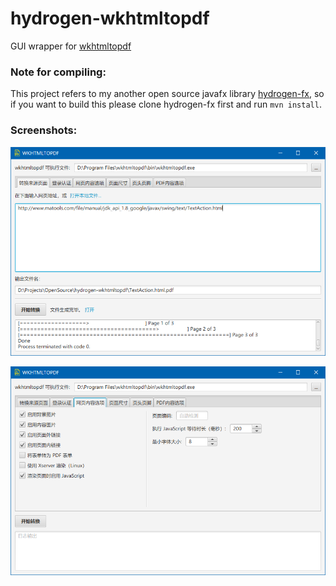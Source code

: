 # hydrogen-wkhtmltopdf

GUI wrapper for [wkhtmltopdf](https://wkhtmltopdf.org)

### Note for compiling:

This project refers to my another open source javafx library [hydrogen-fx](https://github.com/yiding-he/hydrogen-fx),
so if you want to build this please clone hydrogen-fx first and run `mvn install`.

### Screenshots:

![](images/0.png)

![](images/1.png)


